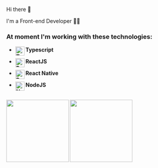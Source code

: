 Hi there 👋

I'm a Front-end Developer 👨‍💻

### At moment I'm working with these technologies:

- <strong>Typescript<img align="left" alt="Typescript" width="24px" src="https://cdn.worldvectorlogo.com/logos/typescript.svg" /></strong>
 
- <strong>ReactJS<img align="left" alt="React" width="24px" src="https://cdn.worldvectorlogo.com/logos/react-2.svg" /></strong>

- <strong>React Native<img align="left" alt="React Native" width="24px" src="https://cdn.worldvectorlogo.com/logos/react-2.svg" /></strong>
 
- <strong>NodeJS <img align="left" alt="Node-JS" width="24px" src="https://cdn.worldvectorlogo.com/logos/nodejs-icon.svg" /></strong>

<br />

<div id="status">
<img height="165px" align="left" src="https://github-readme-stats.vercel.app/api?username=tiagobarros01&show_icons=true&theme=dark" />
<img height="165px" src="https://github-readme-stats.vercel.app/api/top-langs/?username=tiagobarros01&layout=compact&hide=shell&theme=dark" />
</div>
